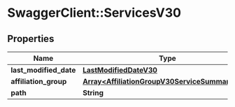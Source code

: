# SwaggerClient::ServicesV30

## Properties
Name | Type | Description | Notes
------------ | ------------- | ------------- | -------------
**last_modified_date** | [**LastModifiedDateV30**](LastModifiedDateV30.md) |  | [optional] 
**affiliation_group** | [**Array&lt;AffiliationGroupV30ServiceSummaryV30&gt;**](AffiliationGroupV30ServiceSummaryV30.md) |  | [optional] 
**path** | **String** |  | [optional] 


